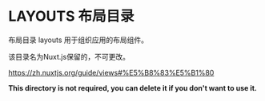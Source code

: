 # LAYOUTS 布局目录

布局目录 layouts 用于组织应用的布局组件。

该目录名为Nuxt.js保留的，不可更改。

https://zh.nuxtjs.org/guide/views#%E5%B8%83%E5%B1%80

**This directory is not required, you can delete it if you don't want to use it.**
